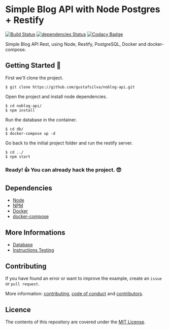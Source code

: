 # Simple Blog API with Node Postgres + Restify 
[![Build Status](https://travis-ci.org/gustafsilva/noblog-api.svg?branch=master)](https://travis-ci.org/gustafsilva/noblog-api)
[![dependencies Status](https://david-dm.org/gustafsilva/noblog-api/status.svg)](https://david-dm.org/gustafsilva/noblog-api)
[![Codacy Badge](https://api.codacy.com/project/badge/Grade/ed7443a1b3f34bdd938de6524f7b69b9)](https://app.codacy.com/app/gustafsilva/noblog-api?utm_source=github.com&utm_medium=referral&utm_content=gustafsilva/noblog-api&utm_campaign=Badge_Grade_Dashboard)


Simple Blog API Rest, using Node, Restify, PostgreSQL, Docker and docker-compose.

## Getting Started :rocket:
First we'll clone the project.
```shell
$ git clone https://github.com/gustafsilva/noblog-api.git
```

Open the project and install node dependencies.
```shell
$ cd noblog-api/
$ npm install
```

Run the database in the container.
```shell
$ cd db/
$ docker-compose up -d
```

Go back to the initial project folder and run the restify server.
```shell
$ cd ../
$ npm start
```

### Ready! :+1: You can already hack the project. :sunglasses:

## Dependencies
* [Node](https://nodejs.org/)
* [NPM](https://www.npmjs.com/)
* [Docker](https://www.docker.com/)
* [docker-compose](https://docs.docker.com/compose/)

## More Informations
* [Database](./docs/database/DATABASE.md)
* [Instructions Testing](.github/TESTING.md)

## Contributing
If you have found an error or want to improve the example, create an `issue` or `pull request`.

More information: [contributing](.github/CONTRIBUTING.md), [code of conduct](.github/CODE_OF_CONDUCT.md) and [contributors](.github/CONTRIBUTORS.md).

## Licence
The contents of this repository are covered under the [MIT License](https://github.com/gustafsilva/noblog-api/blob/master/LICENSE).
